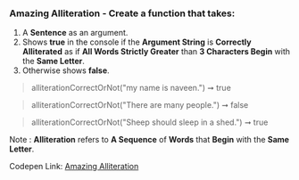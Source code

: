 ### Amazing Alliteration - Create a function that takes: 

1. A **Sentence** as an argument. 
1. Shows **true** in the console if the **Argument String** is **Correctly Alliterated** as if **All Words Strictly Greater** than **3 Characters Begin** with the **Same Letter**.
1. Otherwise shows **false**.

> alliterationCorrectOrNot("my name is naveen.") ➞ true 

> alliterationCorrectOrNot("There are many people.") ➞ false

> alliterationCorrectOrNot("Sheep should sleep in a shed.") ➞ true

Note : **Alliteration** refers to **A Sequence** of **Words** that **Begin** with the **Same Letter**.

Codepen Link: [Amazing Alliteration](https://codepen.io/naveencoder/pen/OJJKGVW?editors=0012)